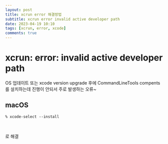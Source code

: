 ```yaml
---
layout: post
title: xcrun error 해결방법
subtitle: xcrun error invalid active developer path
date: 2023-04-19 10:10
tags: [xcrun, error, xcode]
comments: true
---
```


# xcrun: error: invalid active developer path
>
OS 업데이트 또는 xcode version upgrade 후에 CommandLineTools compents를 설치하는데 진행이 안되서 주로 발생하는 오류~

## macOS

```
% xcode-select --install
```

<br>

로 해결
